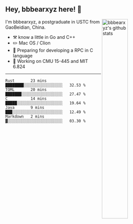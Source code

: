 ## Hey, bbbearxyz here! :wave:

<img align="right" alt="bbbearxyz's github stats" width="40%" src="https://github-readme-stats.vercel.app/api?username=bbbearxyz&show_icons=true">

I'm bbbearxyz, a postgraduate in USTC from GaoBeidian, China.

-   :hammer_and_pick:    know a little in Go and C++
-   :pencil2: Mac OS / Clion
-   :seedling: Preparing for developing a RPC in C language 
-   :thinking: Working on CMU 15-445 and MIT 6.824
---
<!--START_SECTION:waka-->
```text
Rust       23 mins         ████████░░░░░░░░░░░░░░░░░   32.53 % 
TOML       20 mins         ███████░░░░░░░░░░░░░░░░░░   27.47 % 
C          14 mins         █████░░░░░░░░░░░░░░░░░░░░   19.64 % 
Java       9 mins          ███░░░░░░░░░░░░░░░░░░░░░░   12.49 % 
Markdown   2 mins          ▓░░░░░░░░░░░░░░░░░░░░░░░░   03.30 % 
```
<!--END_SECTION:waka-->
